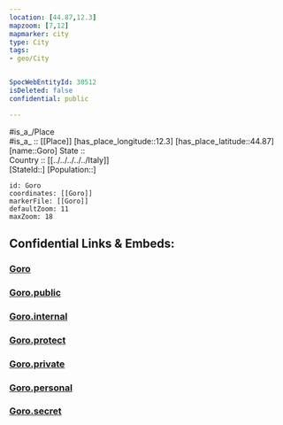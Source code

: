 ```yaml
---
location: [44.87,12.3] 
mapzoom: [7,12] 
mapmarker: city 
type: City
tags:
- geo/City


SpocWebEntityId: 30512
isDeleted: false
confidential: public

---
```

#is_a_/Place  
#is_a_ :: [[Place]] 
[has_place_longitude::12.3] 
[has_place_latitude::44.87] 
[name::Goro] 
State ::  
Country :: [[../../../../../Italy]]  
[StateId::] 
[Population::] 



```leaflet
id: Goro
coordinates: [[Goro]] 
markerFile: [[Goro]] 
defaultZoom: 11 
maxZoom: 18
```


## Confidential Links & Embeds: 

### [Goro](/_Standards/Earth/Continent/Europe/Europe~South/Italy/regions~Italy/Veneto/Rovigo.Province/City/Goro.md) 

### [Goro.public](/_public/Earth/Continent/Europe/Europe~South/Italy/regions~Italy/Veneto/Rovigo.Province/City/Goro.public.md) 

### [Goro.internal](/_internal/Earth/Continent/Europe/Europe~South/Italy/regions~Italy/Veneto/Rovigo.Province/City/Goro.internal.md) 

### [Goro.protect](/_protect/Earth/Continent/Europe/Europe~South/Italy/regions~Italy/Veneto/Rovigo.Province/City/Goro.protect.md) 

### [Goro.private](/_private/Earth/Continent/Europe/Europe~South/Italy/regions~Italy/Veneto/Rovigo.Province/City/Goro.private.md) 

### [Goro.personal](/_personal/Earth/Continent/Europe/Europe~South/Italy/regions~Italy/Veneto/Rovigo.Province/City/Goro.personal.md) 

### [Goro.secret](/_secret/Earth/Continent/Europe/Europe~South/Italy/regions~Italy/Veneto/Rovigo.Province/City/Goro.secret.md)

